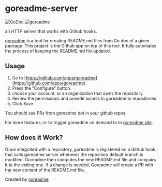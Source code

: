 # goreadme-server

[![GoDoc](https://godoc.org/github.com/posener/goreadme-server?status.svg)](http://godoc.org/github.com/posener/goreadme-server)
[![goreadme](https://goreadme.herokuapp.com/badge/posener/goreadme-server.svg)](https://goreadme.herokuapp.com)

an HTTP server that works with Github hooks.

[goreadme](github.com/posener/goreadme) is a tool for creating README.md
files from Go doc of a given package.
This project is the Github app on top of this tool. It fully automates
the process of keeping the README.md file updated.

## Usage

1. Go to [https://github.com/apps/goreadme](https://github.com/apps/goreadme).
2. Press the "Configure" button.
3. choose your account, or an organization that owns the repository.
4. Review the permissions and provide access to goreadme to repositories.
5. Click Save.

You should see PRs from goreadme bot in your github repos.

For more features, or to trigger goreadme on demand to to
[goreadme site](https://goreadme.herokuapp.com).

## How does it Work?

Once integrated with a repository, goreadme is registered on a Github hook,
that calls goreadme server whenever the repository default branch is
modified. Goreadme then computes the new README.md file and compairs it
to the exiting one. If a change is needed, Goreadme will create a PR with
the new content of the README.md file.

Created by [goreadme](https://github.com/apps/goreadme)
